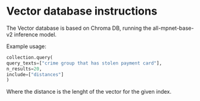 # Vector database instructions

The Vector database is based on Chroma DB, running the all-mpnet-base-v2 inference model.

Example usage:
```python
collection.query(
query_texts=["crime group that has stolen payment card"],
n_results=20,
include=["distances"]
)
```

Where the distance is the lenght of the vector for the given index.
